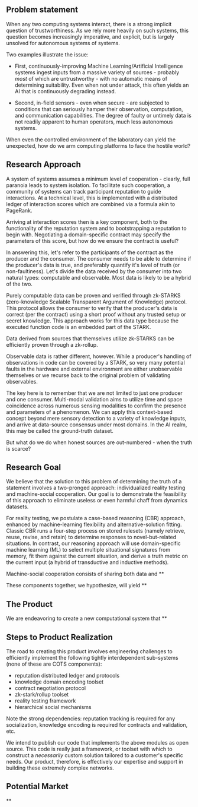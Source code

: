 Problem statement
-----------------

When any two computing systems interact, there is a strong implicit question of trustworthiness.
As we rely more heavily on such systems, this question becomes increasingly imperative, and explicit, but is largely unsolved for autonomous systems of systems.

Two examples illustrate the issue:

 - First, continuously-improving Machine Learning/Artificial Intelligence systems ingest inputs from a massive variety of sources - probably *most* of which are untrustworthy - with no automatic means of determining suitability.
Even when not under attack, this often yields an AI that is continuously degrading instead.

 - Second, in-field sensors - even when secure - are subjected to conditions that can seriously hamper their observation, computation, and communication capabilities.
The degree of faulty or untimely data is not readily apparent to human operators, much less autonomous systems.

When even the controlled environment of the laboratory can yield the unexpected, how do we arm computing platforms to face the hostile world?

Research Approach
-----------------

A system of systems assumes a minimum level of cooperation - clearly, full paranoia leads to system isolation.
To facilitate such cooperation, a community of systems can track participant reputation to guide interactions.
At a technical level, this is implemented with a distributed ledger of interaction scores which are combined via a formula akin to PageRank.

Arriving at interaction scores then is a key component, both to the functionality of the reputation system and to bootstrapping a reputation to begin with.
Negotiating a domain-specific contract may specify the parameters of this score, but how do we ensure the contract is useful?

In answering this, let's refer to the participants of the contract as the producer and the consumer.
The consumer needs to be able to determine if the producer's data is true, and preferably quantify it's level of truth (or non-faultiness).
Let's divide the data received by the consumer into two natural types: computable and observable.
Most data is likely to be a hybrid of the two.

Purely computable data can be proven and verified through zk-STARKS (zero-knowledge Scalable Transparent Argument of Knowledge) protocol.
This protocol allows the consumer to verify that the producer's data is correct (per the contract) using a short proof without any trusted setup or secret knowledge.
This approach works for this data type because the executed function code is an embedded part of the STARK.

Data derived from sources that themselves utilize zk-STARKS can be efficiently proven through a zk-rollup.

Observable data is rather different, however.
While a producer's handling of observations in code can be covered by a STARK, so very many potential faults in the hardware and external environment are either unobservable themselves or we recurse back to the original problem of validating observables.

The key here is to remember that we are not limited to just one producer and one consumer.
Multi-modal validation aims to utilize time and space coincidence across numerous sensing modalities to confirm the presence and parameters of a phenomenon.
We can apply this context-based concept beyond mere sensory detection to a variety of knowledge inputs, and arrive at data-source consensus under most domains.
In the AI realm, this may be called the ground-truth dataset.

But what do we do when honest sources are out-numbered - when the truth is scarce? 

Research Goal
-------------

We believe that the solution to this problem of determining the truth of a statement involves a two-pronged approach: individualized reality testing and machine-social cooperation. 
Our goal is to demonstrate the feasibility of this approach to eliminate useless or even harmful chaff from dynamics datasets.

For reality testing, we postulate a case-based reasoning (CBR) approach, enhanced by machine-learning flexibility and alternative-solution fitting.
Classic CBR runs a four-step process on stored rulesets (namely retrieve, reuse, revise, and retain) to determine responses to novel-but-related situations.
In contrast, our reasoning approach will use domain-specific machine learning (ML) to select multiple situational signatures from memory, fit them against the current situation, and derive a truth metric on the current input (a hybrid of transductive and inductive methods).

Machine-social cooperation consists of sharing both data and **

These components together, we hypothesize, will yield ** 

The Product
-----------

We are endeavoring to create a new computational system that **

Steps to Product Realization
----------------------------

The road to creating this product involves engineering challenges to efficiently implement the following tightly interdependent sub-systems (none of these are COTS components):
 - reputation distributed ledger and protocols
 - knowledge domain encoding toolset
 - contract negotiation protocol
 - zk-stark/rollup toolset
 - reality testing framework
 - hierarchical social mechanisms

Note the strong dependencies: reputation tracking is required for any socialization, knowledge encoding is required for contracts and validation, etc. 

We intend to publish our code that implements the above modules as open source. 
This code is really just a framework, or toolset with which to construct a *necessarily* custom solution tailored to a customer's specific needs.
Our product, therefore, is effectively our expertise and support in building these extremely complex networks.

Potential Market
----------------

**
